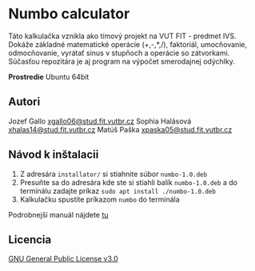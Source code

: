 # Numbo calculator

Táto kalkulačka vznikla ako tímový projekt na VUT FIT - predmet IVS.
Dokáže základné matematické operácie (+,-,*,/), faktoriál, umocňovanie, odmocňovanie, vyrátať sinus v stupňoch a operácie so zátvorkami.
Súčasťou repozitára je aj program na výpočet smerodajnej odýchlky.

**Prostredie** Ubuntu 64bit

## Autori

Jozef Gallo     <xgallo06@stud.fit.vutbr.cz>
Sophia Halásová <xhalas14@stud.fit.vutbr.cz>
Matúš Paška     <xpaska05@stud.fit.vutbr.cz>

## Návod k inštalacii

1. Z adresára `installator/` si stiahnite súbor `numbo-1.0.deb`
2. Presuňte sa do adresára kde ste si stiahli balík `numbo-1.0.deb` a do terminálu zadajte príkaz `sudo apt install ./numbo-1.0.deb`
3. Kalkulačku spustíte príkazom `numbo` do terminála

Podrobnejší manuál nájdete <a href="http://www.stud.fit.vutbr.cz/~xgallo06/"> tu </a>

## Licencia

<a href="https://github.com/dottik1337/ivs-NEJAKOBOLONEJAKOBUDE/blob/main/LICENSE">GNU General Public License v3.0</a>
 